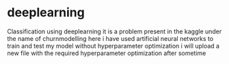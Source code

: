 # deeplearning
Classification using deeplearning
it is a problem present in the kaggle under the name of churnmodelling
here i have used artificial neural networks to train and test my model without hyperparameter optimization
i will upload a new file with the required hyperparameter optimization after sometime
